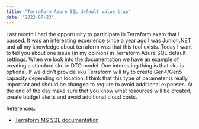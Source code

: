 ```yaml
---
title: "Terraform Azure SQL default value trap"
date: "2022-07-23"
---
```


Last month I had the opportunity to participate in Terraform exam that I passed. It was an interesting experience since a year ago I was Junior .NET and all my knowledge about terraform was that this tool exists. Today I want to tell you about one issue (in my opinion) in Terraform Azure SQL default settings. When we look into the documentation we have an example of creating a standard sku in DTO model. One interesting thing is that sku is optional. If we didn't provide sku Terraform will try to create Gen4/Gen5 capacity depending on location. I think that this type of parameter is really important and should be changed to require to avoid additional expenses. At the end of the day make sure that you know what resources will be created, create budget alerts and avoid additional cloud costs. 

References: 
- [Terraform MS SQL documentation](https://registry.terraform.io/providers/hashicorp/azurerm/latest/docs/resources/mssql_database)